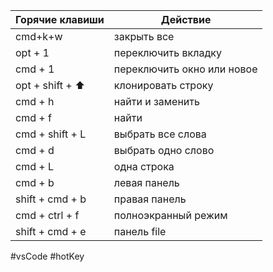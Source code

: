 
 | Горячие клавиши  | Действие                   |
 | ---------------- | -------------------------- |
 | cmd+k+w          | закрыть все                |
 | opt + 1          | переключить вкладку        |
 | cmd + 1          | переключить окно или новое |
 | opt + shift + ⬆️ | клонировать строку         |
 | cmd + h          | найти и заменить           |
 | cmd + f          | найти                      |
 | cmd + shift + L  | выбрать все слова          |
 | cmd + d          | выбрать одно слово         |
 | cmd + L          | одна строка                |
 | cmd + b          | левая панель               |
 | shift + cmd + b  | правая панель              |
 | cmd + ctrl + f   | полноэкранный режим        |
 | shift + cmd  + e | панель file|

#vsCode #hotKey
